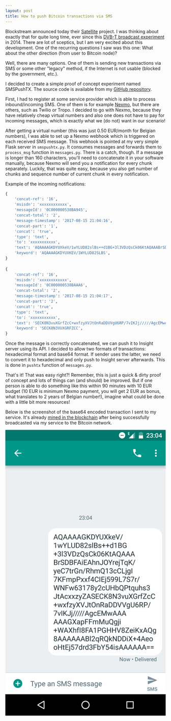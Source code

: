 ```yaml
---
layout: post
title: How to push Bitcoin transactions via SMS
---
```


Blockstream announced today their [Satellite](https://blockstream.com/satellite/) project. I was thinking about exactly that for quite long time, ever since this [DVB-T broadcast experiment](http://kryptoradio.koodilehto.fi/) in 2014. There are lot of sceptics, but I am very excited about this development. One of the recurring questions I saw was this one: What about the other direction (from user to Bitcoin node)?

Well, there are many options. One of them is sending new transactions via SMS or some other "legacy" method, if the Internet is not usable (blocked by the government, etc.).

I decided to create a simple proof of concept experiment named SMSPushTX. The source code is available from my [GitHub repository](https://github.com/prusnak/smspushtx).

First, I had to register at some service provider which is able to process inbound/incoming SMS. One of them is for example [Nexmo](https://www.nexmo.com/), but there are others, such as Twilio or Tropo. I decided to go with Nexmo, because they have relatively cheap virtual numbers and also one does not have to pay for incoming messages, which is exactly what we (do not) want in our scenario!

After getting a virtual number (this was just 0.50 EUR/month for Belgian numbers), I was able to set up a Nexmo webhook which is triggered on each received SMS message. This webhook is pointed at my very simple Flask server in `smspushtx.py`. It consumes messages and forwards them to `process_msg` function in `messages.py`. There is a catch, though. If a message is longer than 160 characters, you'll need to concatenate it in your software manually, because Nexmo will send you a notification for every chunk separately. Luckily, that was quite easy, because you also get number of chunks and sequence number of current chunk in every notification.

Example of the incoming notifications:

```python
{
    'concat-ref': '16',
    'msisdn': 'xxxxxxxxxxxx',
    'messageId': '0C000000538BA945',
    'concat-total': '2',
    'message-timestamp': '2017-08-15 21:04:16',
    'concat-part': '1',
    'concat': 'true',
    'type': 'text',
    'to': 'xxxxxxxxxxx',
    'text': 'AQAAAAGKDYUXkeV/1wYLUD82slBs++d1BG+3l3VDzQsCk06KtAQAAABrSDBFAiEAhnJOYrejTqK/yeC7trGn/RhmQ13cCLjgI7KFmpPxxf4CIEj599L7S7r/WNFw63178y2cUHbQPtquhs3JtAcxxzyZA',
    'keyword': 'AQAAAAGKDYUXKEV/1WYLUD82SLBS',
}

{
    'concat-ref': '16',
    'msisdn': 'xxxxxxxxxxxx',
    'messageId': '0C000000538BAAA6',
    'concat-total': '2',
    'message-timestamp': '2017-08-15 21:04:17',
    'concat-part': '2',
    'concat': 'true',
    'type': 'text',
    'to': 'xxxxxxxxxxx',
    'text': 'SECK8N3vuXGrfZcC+wxfzyXVJtOnRaDDVVgU6RP/7vIKJj/////AgcEMwAAAAAAGXapFFmMuQgji+WAXhfI8FA1PGHHV8ZeiKxAQg8AAAAAABl2qRQkNDDiX+4AeooHtEj57drd3FbY54isAAAAAA==',
    'keyword': 'SECK8N3VUXGRFZCC',
}
```

Once the message is correctly concatenated, we can push it to Insight server using its API. I decided to allow two formats of transactions: hexadecimal format and base64 format. If sender uses the latter, we need to convert it to hexadecimal and only push to Insight server afterwards. This is done in `pushtx` function of `messages.py`.

That's it! That was easy right?! Remember, this is just a quick & dirty proof of concept and lots of things can (and should) be improved. But if one person is able to do something like this within 90 minutes with 10 EUR budget (10 EUR is minimum Nexmo payment, you will get 2 EUR as bonus, what translates to 2 years of Belgian number!), imagine what could be done with a little bit more resources!

Below is the screenshot of the base64 encoded transaction I sent to my service. It's already [mined in the blockchain](https://blockchain.info/tx/d72ccc13fcbe9ea22ef60c4c5123c9825e7c56740e566ee1c3456471684b4b4e) after being successfully broadcasted via my service to the Bitcoin network.

![smspushtx](/assets/smspushtx.png)
